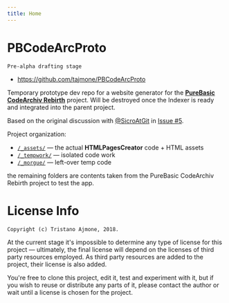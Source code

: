 ```yaml
---
title: Home
---
```


# PBCodeArcProto

    Pre-alpha drafting stage

- https://github.com/tajmone/PBCodeArcProto

Temporary prototype dev repo for a website generator for the __[PureBasic CodeArchiv Rebirth]__ project. Will be destroyed once the Indexer is ready and integrated into the parent project.

Based on the original discussion with [@SicroAtGit] in [Issue #5].

Project organization:

- [`/_assets/`](./_assets) — the actual __HTMLPagesCreator__ code + HTML assets
- [`/_tempwork/`](./_tempwork) — isolated code work
- [`/_morgue/`](./_morgue) — left-over temp code

the remaining folders are contents taken from the PureBasic CodeArchiv Rebirth project to test the app.



# License Info

    Copyright (c) Tristano Ajmone, 2018.

At the current stage it's impossible to determine any type of license for this project — ultimately, the final license will depend on the licenses of third party resources employed. As third party resources are added to the project, their license is also added.

You're free to clone this project, edit it, test and experiment with it, but if you wish to reuse or distribute any parts of it, please contact the author or wait until a license is chosen for the project.




[PureBasic CodeArchiv Rebirth]: https://github.com/SicroAtGit/PureBasic-CodeArchive-Rebirth "Visit the 'PureBasic CodeArchiv Rebirth' repository"

[Issue #5]: https://github.com/SicroAtGit/PureBasic-CodeArchive-Rebirth/issues/5

[@SicroAtGit]: https://github.com/SicroAtGit "View @SicroAtGit's GitHub profile"
[@tajmone]: https://github.com/tajmone "View @tajmone's GitHub profile"
